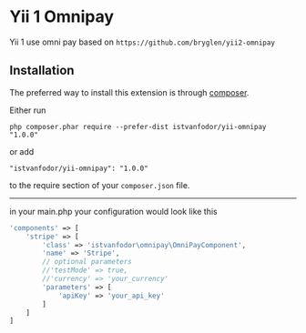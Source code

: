 Yii 1 Omnipay
==============
Yii 1 use omni pay based on `https://github.com/bryglen/yii2-omnipay`

Installation
------------

The preferred way to install this extension is through [composer](http://getcomposer.org/download/).

Either run

```
php composer.phar require --prefer-dist istvanfodor/yii-omnipay "1.0.0"
```

or add

```
"istvanfodor/yii-omnipay": "1.0.0"
```

to the require section of your `composer.json` file.

----------

in your main.php your configuration would look like this

```php
'components' => [
    'stripe' => [
        'class' => 'istvanfodor\omnipay\OmniPayComponent',
        'name' => 'Stripe',
        // optional parameters
        //'testMode' => true,
        //'currency' => 'your_currency'
        'parameters' => [
            'apiKey' => 'your_api_key'
        ]
    ]
]
```
